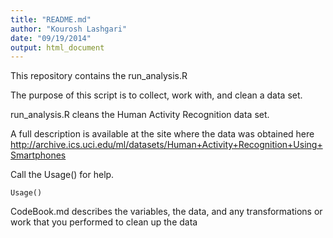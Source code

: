 ```yaml
---
title: "README.md"
author: "Kourosh Lashgari"
date: "09/19/2014"
output: html_document
---
```


This repository contains the run_analysis.R  

The purpose of this script is to collect, work with, and clean a data set. 

run_analysis.R cleans the  Human Activity Recognition data set. 

A full description is available at the site where the data was obtained here
<http://archive.ics.uci.edu/ml/datasets/Human+Activity+Recognition+Using+Smartphones> 

Call the Usage() for help.
```{r}
Usage()
```


CodeBook.md describes the variables, the data, and any transformations or work that you performed to clean up the data
